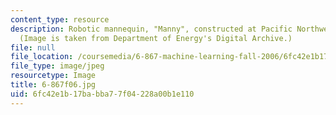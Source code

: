 ```yaml
---
content_type: resource
description: Robotic mannequin, "Manny", constructed at Pacific Northwest Laboratory.
  (Image is taken from Department of Energy's Digital Archive.)
file: null
file_location: /coursemedia/6-867-machine-learning-fall-2006/6fc42e1b17babba77f04228a00b1e110_6-867f06.jpg
file_type: image/jpeg
resourcetype: Image
title: 6-867f06.jpg
uid: 6fc42e1b-17ba-bba7-7f04-228a00b1e110
---
```


